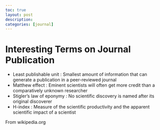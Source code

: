 ```yaml
---
toc: true
layout: post
description:
categories: [journal]
---
```

# Interesting Terms on Journal Publication

* Least publishable unit : Smallest amount of information that can generate a publication in a peer-reviewed journal
* Matthew effect : Eminent scientists will often get more credit than a comparatively unknown researcher
* Stigler’s law of eponymy : No scientific discovery is named after its original discoverer
* H-index : Measure of the scientific productivity and the apparent scientific impact of a scientist

From wikipedia.org